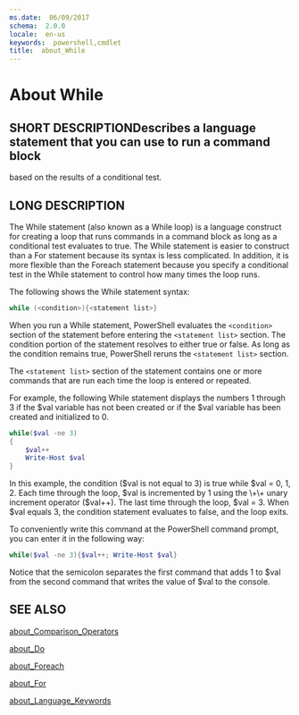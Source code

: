 ```yaml
---
ms.date:  06/09/2017
schema:  2.0.0
locale:  en-us
keywords:  powershell,cmdlet
title:  about_While
---
```


# About While

## SHORT DESCRIPTIONDescribes a language statement that you can use to run a command block
based on the results of a conditional test.

## LONG DESCRIPTION
The While statement (also known as a While loop) is a language construct
for creating a loop that runs commands in a command block as long as a
conditional test evaluates to true. The While statement is easier to
construct than a For statement because its syntax is less complicated. In
addition, it is more flexible than the Foreach statement because you
specify a conditional test in the While statement to control how many times
the loop runs.

The following shows the While statement syntax:

```powershell
while (<condition>){<statement list>}
```

When you run a While statement, PowerShell evaluates the `<condition>`
section of the statement before entering the `<statement list>` section. The
condition portion of the statement resolves to either true or false. As
long as the condition remains true, PowerShell reruns the `<statement list>`
section.

The `<statement list>` section of the statement contains one or more
commands that are run each time the loop is entered or repeated.

For example, the following While statement displays the numbers 1 through 3
if the $val variable has not been created or if the $val variable has been
created and initialized to 0.

```powershell
while($val -ne 3)
{
    $val++
    Write-Host $val
}
```

In this example, the condition ($val is not equal to 3) is true while $val
\= 0, 1, 2. Each time through the loop, $val is incremented by 1 using the
\+\+ unary increment operator ($val\+\+). The last time through the loop,
$val \= 3. When $val equals 3, the condition statement evaluates to false,
and the loop exits.

To conveniently write this command at the PowerShell command prompt, you
can enter it in the following way:

```powershell
while($val -ne 3){$val++; Write-Host $val}
```

Notice that the semicolon separates the first command that adds 1 to $val
from the second command that writes the value of $val to the console.

## SEE ALSO

[about_Comparison_Operators](about_Comparison_Operators.md)

[about_Do](about_Do.md)

[about_Foreach](about_Foreach.md)

[about_For](about_For.md)

[about_Language_Keywords](about_Language_Keywords.md)